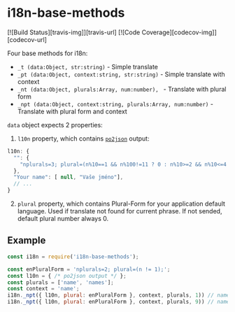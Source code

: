 # i18n-base-methods

[![Build Status][travis-img]][travis-url]
[![Code Coverage][codecov-img]][codecov-url]

Four base methods for i18n:

- `_t (data:Object, str:string)` - Simple translate
- `_pt (data:Object, context:string, str:string)` - Simple translate with context
- `_nt (data:Object, plurals:Array, num:number), ` - Translate with plural form
- `_npt (data:Object, context:string, plurals:Array, num:number)` - Translate with plural form and context

`data` object expects 2 properties: 

1. `l10n` property, which contains [`po2json`](https://www.npmjs.com/package/po2json) output:

```js
l10n: {
  "": {
    "nplurals=3; plural=(n%10==1 && n%100!=11 ? 0 : n%10>=2 && n%10<=4 && (n%100<10 || n%100>=20) ? 1 : 2)"
  },
  "Your name": [ null, "Vaše jméno"],
  // ...
}
```
2. `plural` property, which contains Plural-Form for your application default language. Used if translate not found for current phrase. If not sended, default plural number always 0.

## Example

``` js
const i18n = require('i18n-base-methods');

const enPluralForm = 'nplurals=2; plural=(n != 1);';
const l10n = { /* po2json output */ };
const plurals = ['name', 'names'];
const context = 'name';
i18n._npt({ l10n, plural: enPluralForm }, context, plurals, 1)) // name
i18n._npt({ l10n, plural: enPluralForm }, context, plurals, 9)) // names
```
